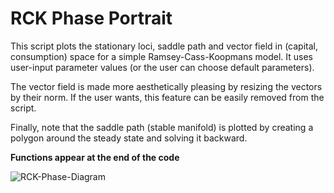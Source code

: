 # RCK Phase Portrait
This script plots the stationary loci, saddle path and vector field in (capital, consumption) space for a simple Ramsey-Cass-Koopmans model. It uses user-input parameter values (or the user can choose default parameters). 

The vector field is made more aesthetically pleasing by resizing the vectors by their norm. If the user wants, this feature can be easily removed from the script.

Finally, note that the saddle path (stable manifold) is plotted by creating a polygon around the steady state and solving it backward. 

**Functions appear at the end of the code**

![RCK-Phase-Diagram](https://user-images.githubusercontent.com/45733935/79632176-ed377e00-815d-11ea-9aa8-e952cf26bd6c.png)
